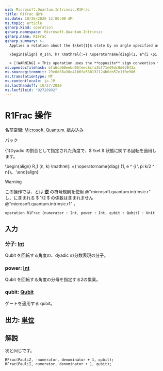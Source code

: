 ```yaml
---
uid: Microsoft.Quantum.Intrinsic.R1Frac
title: R1Frac 操作
ms.date: 10/26/2020 12:00:00 AM
ms.topic: article
qsharp.kind: operation
qsharp.namespace: Microsoft.Quantum.Intrinsic
qsharp.name: R1Frac
qsharp.summary: >-
  Applies a rotation about the $\ket{1}$ state by an angle specified as a dyadic fraction.

  \begin{align} R_1(n, k) \mathrel{:=} \operatorname{diag}(1, e^{i \pi k / 2^n}). \end{align}

  > [!WARNING] > This operation uses the **opposite** sign convention from > @"microsoft.quantum.intrinsic.r", and does not include the > factor of $1/ 2$ included by @"microsoft.quantum.intrinsic.r1".
ms.openlocfilehash: bfa6cd60eebd05feec8cfa2bf71e09dc0d02843a
ms.sourcegitcommit: 29e0d88a30e4166fa580132124b0eb57e1f0e986
ms.translationtype: MT
ms.contentlocale: ja-JP
ms.lasthandoff: 10/27/2020
ms.locfileid: "92720902"
---
```

# <a name="r1frac-operation"></a>R1Frac 操作

名前空間: [Microsoft. Quantum. 組み込み](xref:Microsoft.Quantum.Intrinsic)

パック [](https://nuget.org/packages/)


{1}Dyadic の割合として指定された角度で、$ \ket $ 状態に関する回転を適用します。

\begin{align} R_1 (n, k) \mathrel{: =} \operatorname{diag} (1, e ^ {i \ pi k/2 ^ n})。
\end{align}

> [!WARNING]
> この操作では、とは **逆** の符号規則を使用 @"microsoft.quantum.intrinsic.r" し、に含まれる $ 1/2 $ の係数は含まれません @"microsoft.quantum.intrinsic.r1" 。

```qsharp
operation R1Frac (numerator : Int, power : Int, qubit : Qubit) : Unit
```


## <a name="input"></a>入力

### <a name="numerator--int"></a>分子: [Int](xref:microsoft.quantum.lang-ref.int)

Qubit を回転する角度の、dyadic の分数表現の分子。


### <a name="power--int"></a>power: [Int](xref:microsoft.quantum.lang-ref.int)

Qubit を回転する角度の分母を指定する2の累乗。


### <a name="qubit--qubit"></a>qubit: [Qubit](xref:microsoft.quantum.lang-ref.qubit)

ゲートを適用する qubit。



## <a name="output--unit"></a>出力: [単位](xref:microsoft.quantum.lang-ref.unit)



## <a name="remarks"></a>解説

次と同じです。

```qsharp
RFrac(PauliZ, -numerator, denominator + 1, qubit);
RFrac(PauliI, numerator, denominator + 1, qubit);
```